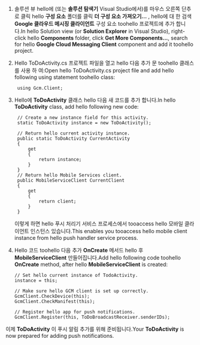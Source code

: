 
1. <span data-ttu-id="e4423-101">솔루션 뷰 hello에 (또는 **솔루션 탐색기** Visual Studio에서)를 마우스 오른쪽 단추로 클릭 hello **구성 요소** 폴더를 클릭 **더 구성 요소 가져오기...** , hello에 대 한 검색 **Google 클라우드 메시징 클라이언트** 구성 요소 toohello 프로젝트에 추가 합니다.</span><span class="sxs-lookup"><span data-stu-id="e4423-101">In hello Solution view (or **Solution Explorer** in Visual Studio), right-click hello **Components** folder, click  **Get More Components...**, search for hello **Google Cloud Messaging Client** component and add it toohello project.</span></span>
2. <span data-ttu-id="e4423-102">Hello ToDoActivity.cs 프로젝트 파일을 열고 hello 다음 추가 문 toohello 클래스를 사용 하 여:</span><span class="sxs-lookup"><span data-stu-id="e4423-102">Open hello ToDoActivity.cs project file and add hello following using statement toohello class:</span></span>
   
        using Gcm.Client;
3. <span data-ttu-id="e4423-103">Hello에 **ToDoActivity** 클래스 hello 다음 새 코드를 추가 합니다.</span><span class="sxs-lookup"><span data-stu-id="e4423-103">In hello **ToDoActivity** class, add hello following new code:</span></span> 
   
        // Create a new instance field for this activity.
        static ToDoActivity instance = new ToDoActivity();
   
        // Return hello current activity instance.
        public static ToDoActivity CurrentActivity
        {
            get
            {
                return instance;
            }
        }
        // Return hello Mobile Services client.
        public MobileServiceClient CurrentClient
        {
            get
            {
                return client;
            }
        }
   
    <span data-ttu-id="e4423-104">이렇게 하면 hello 푸시 처리기 서비스 프로세스에서 tooaccess hello 모바일 클라이언트 인스턴스 있습니다.</span><span class="sxs-lookup"><span data-stu-id="e4423-104">This enables you tooaccess hello mobile client instance from hello push handler service process.</span></span>
4. <span data-ttu-id="e4423-105">Hello 코드 toohello 다음 추가 **OnCreate** 메서드 hello 후 **MobileServiceClient** 만들어집니다.</span><span class="sxs-lookup"><span data-stu-id="e4423-105">Add hello following code toohello **OnCreate** method, after hello **MobileServiceClient** is created:</span></span>
   
       // Set hello current instance of TodoActivity.
       instance = this;
   
       // Make sure hello GCM client is set up correctly.
       GcmClient.CheckDevice(this);
       GcmClient.CheckManifest(this);
   
       // Register hello app for push notifications.
       GcmClient.Register(this, ToDoBroadcastReceiver.senderIDs);

<span data-ttu-id="e4423-106">이제 **ToDoActivity** 이 푸시 알림 추가를 위해 준비됩니다.</span><span class="sxs-lookup"><span data-stu-id="e4423-106">Your **ToDoActivity** is now prepared for adding push notifications.</span></span>

